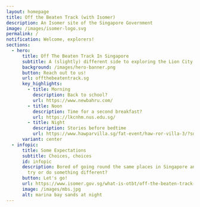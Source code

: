 ```yaml
---
layout: homepage
title: Off the Beaten Track (with Isomer)
description: An Isomer site of the Singapore Government
image: /images/isomer-logo.svg
permalink: /
notification: Welcome, explorers!
sections:
  - hero:
      title: Off The Beaten Track In Singapore
      subtitle: A (slightly) different side to exploring the Lion City
      background: /images/hero-banner.png
      button: Reach out to us!
      url: offthebeatentrack.sg
      key_highlights:
        - title: Morning
          description: Back to school?
          url: https://www.newbahru.com/
        - title: Noon
          description: Time for a second breakfast?
          url: https://lkcnhm.nus.edu.sg/
        - title: Night
          description: Stories before bedtime
          url: https://www.hawparvilla.sg/fat-event/haw-ror-villa-3/?sd=1729278000&ed=1729983600
      variant: center
  - infopic:
      title: Some Expectations
      subtitle: Choices, choices
      id: infopic
      description: Bored of going round the same places in Singapore and wanting to
        try or do something different?
      button: Let's go!
      url: https://www.isomer.gov.sg/what-is-otbt/off-the-beaten-track-itineraries/
      image: /images/mbs.jpg
      alt: marina bay sands at night
---
```

